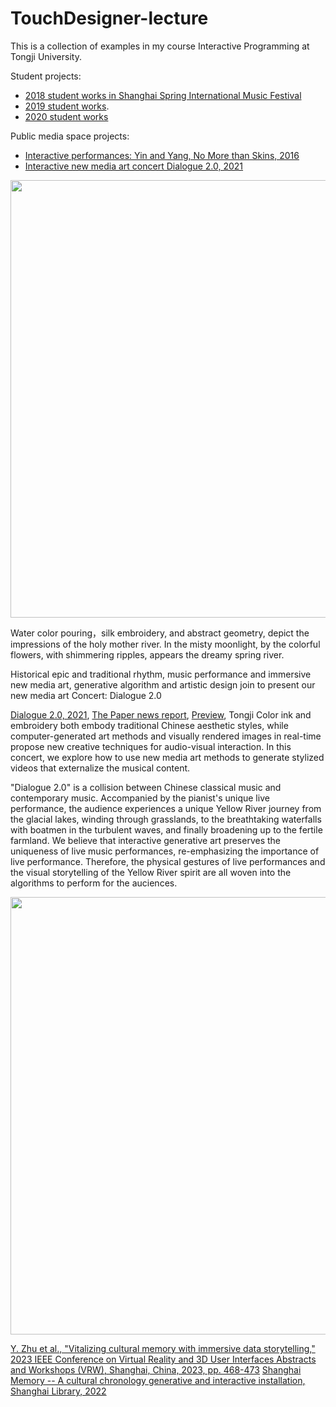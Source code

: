# TouchDesigner-lecture

This is a collection of examples in my course Interactive Programming at Tongji University. 

Student projects:
* [2018 student works in Shanghai Spring International Music Festival](https://mp.weixin.qq.com/s/vcA09qC7PdqaqlnhkXyuGQ)
* [2019 student works](https://www.manamana.net/video/detail?id=58733#!en).
* [2020 student works](https://mp.weixin.qq.com/s/XJS4VDbDi-yE0CIwLGko3g)

Public media space projects:
* [Interactive performances: Yin and Yang, No More than Skins, 2016](https://youtu.be/upvl0Jtjzso)
* [Interactive new media art concert Dialogue 2.0, 2021](https://youtu.be/xkRxltHY4xw)
<img src="https://github.com/kfyaya/YZhu/tree/master/img/dialogue.jpg" width = "700" />

Water color pouring，silk embroidery, and abstract geometry, depict the impressions of the holy mother river. 
In the misty moonlight, by the colorful flowers, with shimmering ripples, appears the dreamy spring river.

Historical epic and traditional rhythm, music performance and immersive new media art, generative algorithm and artistic design
join to present our new media art Concert: Dialogue 2.0

[Dialogue 2.0, 2021](https://m.bilibili.com/video/BV1aU4y1R7nC), [The Paper news report](https://www.thepaper.cn/newsDetail_forward_18644869), [Preview](https://mp.weixin.qq.com/s/80_oqWyzYdLh3vLucJFi9A), Tongji
Color ink and embroidery both embody traditional Chinese aesthetic styles, while computer-generated art methods and visually rendered images in real-time propose new creative techniques for audio-visual interaction. 
In this concert, we explore how to use new media art methods to generate stylized videos that externalize the musical content. 

"Dialogue 2.0" is a collision between Chinese classical music and contemporary music. Accompanied by the pianist's unique live performance, the audience experiences a unique Yellow River journey from the glacial lakes, winding through grasslands, to the breathtaking waterfalls with boatmen in the turbulent waves, and finally broadening up to the fertile farmland. We believe that interactive generative art preserves the uniqueness of live music performances, re-emphasizing the importance of live performance. Therefore, the physical gestures of live performances and the visual storytelling of the Yellow River spirit are all woven into the algorithms to perform for the auciences.

<img src="https://github.com/kfyaya/YZhu/tree/master/img/shanghailib3.jpg" width = "700" />

[Y. Zhu et al., "Vitalizing cultural memory with immersive data storytelling," 2023 IEEE Conference on Virtual Reality and 3D User Interfaces Abstracts and Workshops (VRW), Shanghai, China, 2023, pp. 468-473](https://ieeexplore.ieee.org/document/10108663)
[Shanghai Memory -- A cultural chronology generative and interactive installation, Shanghai Library, 2022](https://m.manamana.net/video/detail/2103510?open=true#!zh)



